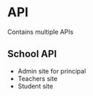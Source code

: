 # API

Contains multiple APIs

## School API

- Admin site for principal
- Teachers site
- Student site
